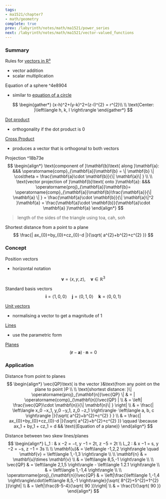 ```yaml
---
tags:
- ma1521/chapter7
- math/geometry
complete: true
prev: /labyrinth/notes/math/ma1521/power_series
next: /labyrinth/notes/math/ma1521/vector-valued_functions
---
```

   
### Summary
Rules for [vectors in R³](/labyrinth/notes/math/ma1301/vectors_in_R³)
- vector addition
- scalar multiplication

Equation of a sphere ^4e8904
- similar to [equation of a circle](/labyrinth/notes/math/ma1521/parametric_equations_in_R²#^fb55c7)

$$
\begin{gather*}
(x-h)^2+(y-k)^2+(z-l)^{2} = r^{2}\\
\\
\text{Center: }\left\langle h, k, l \right\rangle
\end{gather*}
$$

[Dot product](/labyrinth/notes/math/ma1301/dot_product)
- orthogonality if the dot product is 0

[Cross Product](/labyrinth/notes/math/ma1301/cross_product)
- produces a vector that is orthogonal to both vectors

Projection ^18b73e
$$
\begin{align*}
\text{component of }\mathbf{b}\text{ along }\mathbf{a}: &&& \operatorname{comp}_{\mathbf{a}}\mathbf{b} = \| \mathbf{b} \| \cos\theta = \frac{\mathbf{a}\cdot \mathbf{b}}{\| \mathbf{a}\| } \\
\\
\text{vector projection of }\mathbf{b}\text{ onto }\mathbf{a}: &&& \operatorname{proj}_{\mathbf{a}}\mathbf{b}= \operatorname{comp}_{\mathbf{a}}\mathbf{b}\frac{\mathbf{a}}{\| \mathbf{a} \| } = \frac{\mathbf{a}\cdot \mathbf{b}}{\| \mathbf{a}\|^2 }\mathbf{a} = \frac{\mathbf{a}\cdot \mathbf{b}}{\mathbf{a}\cdot \mathbf{a} }\mathbf{a}
\end{align*}
$$
> length of the sides of the triangle using toa, cah, soh

Shortest distance from a point to a plane
$$
\frac{| ax_{0}+by_{0}+cz_{0}-d |}{\sqrt{ a^{2}+b^{2}+c^{2} }} 
$$
### Concept
Position vectors
- horizontal notation

$$
\mathbf{v}=\left\langle x, y, z  \right\rangle, \quad \mathbf{v}\in \mathbb{R}^3
$$

Standard basis vectors
$$
\mathbf{i}=\left\langle 1, 0, 0 \right\rangle \quad\mathbf{j}=\left\langle 0, 1, 0 \right\rangle\quad\mathbf{k}=\left\langle 0, 0, 1 \right\rangle
$$

[Unit vectors](/labyrinth/notes/math/ma1301/unit_vectors)
- normalising a vector to get a magnitude of 1

[Lines](/labyrinth/notes/math/ma1301/lines_in_R³)
- use the parametric form

[Planes](/labyrinth/notes/math/ma1301/planes_in_R³)
$$
(\mathbf{r}-\mathbf{a})\cdot \mathbf{n} = 0
$$
### Application
Distance from point to planes
$$
\begin{align*}
\vec{QP}\text{ is the vector }&\text{from any point on the plane to point }P \\
\\
\text{shortest distance: }\| \operatorname{proj}_{\mathbf{n}}\vec{QP} \| & = | \operatorname{comp}_{\mathbf{n}}\vec{QP} | \\
& = \left| \frac{\vec{QP}\cdot \mathbf{n}}{\| \mathbf{n}\| } \right| \\
& = \frac{| \left\langle x_0 −x_1, y_0 −y_1, z_0 −z_1 \right\rangle· \left\langle a, b, c \right\rangle |}{\sqrt{ a^{2}+b^{2}+c^{2} } } \\
& = \frac{| ax_{0}+by_{0}+cz_{0}-d |}{\sqrt{ a^{2}+b^{2}+c^{2} }} \qquad \because ax_1 + by_1 + cz_1 = d && \text{(Equation of a plane)}
\end{align*}
$$

Distance between two skew lines/planes
$$
\begin{align*}
L_1 : & x −2 = −t, y −1 = 2t, z −5 = 2t \\
L_2 : & x −1 = s, y −2 = −s, z −1 = 3s \\
\\
\mathbf{u}& = \left\langle -1,2,2  \right\rangle \quad \mathbf{v} = \left\langle 1,-1,3  \right\rangle \\
\\
\mathbf{n} & = \mathbf{u}\times \mathbf{v} \\
& = \left\langle 8,5,-1 \right\rangle \\
\\
\vec{QP} & = \left\langle 2,1,5 \right\rangle - \left\langle 1.2.1 \right\rangle \\
& = \left\langle 1,-1,4 \right\rangle \\
\\
\operatorname{proj}_{\mathbf{n}}\vec{QP} & = \left|\frac{\left\langle 1,-1,4 \right\rangle\cdot\left\langle 8,5,-1 \right\rangle}{\sqrt{ 8^{2}+5^{2}+1^{2} }}\right| \\
& = \left|\frac{8-5-4}{\sqrt{ 90 }}\right| \\
& = \frac{1}{\sqrt{ 90 }}
\end{align*}
$$